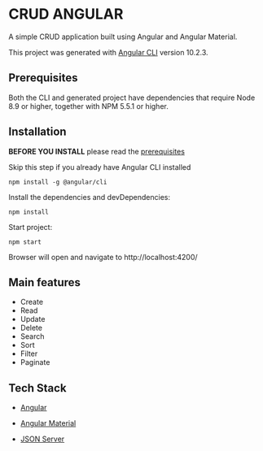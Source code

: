 # CRUD ANGULAR

A simple CRUD application built using Angular and Angular Material.

This project was generated with [Angular CLI](https://github.com/angular/angular-cli) version 10.2.3.

## Prerequisites

Both the CLI and generated project have dependencies that require Node 8.9 or higher, together with NPM 5.5.1 or higher.

## Installation

**BEFORE YOU INSTALL** please read the [prerequisites](#prerequisites)

Skip this step if you already have Angular CLI installed

```hash
npm install -g @angular/cli
```

Install the dependencies and devDependencies:

```hash
npm install
```

Start project:

```hash
npm start
```

Browser will open and navigate to http://localhost:4200/

## Main features

- Create
- Read
- Update
- Delete
- Search
- Sort
- Filter
- Paginate

## Tech Stack

- [Angular]
- [Angular Material]
- [JSON Server]

  [angular]: https://angular.io/
  [angular material]: https://github.com/angular/components#readme
  [json server]: https://github.com/typicode/json-server#readme
